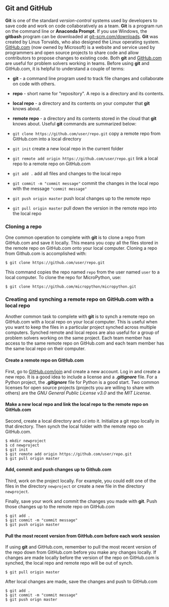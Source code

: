 
## Git and GitHub
**Git** is one of the standard _version-control_ systems used by developers to save code and work on code collaboratively as a team. **Git** is a program run on the command line or **Anaconda Prompt**. If you use Windows, the **gitbash** program can be downloaded at [git-scm.com/downloads](https://git-scm.com/downloads). **Git** was created by Linus Torvalds, who also designed the Linux operating system.
[GitHub.com](https://github.com/) (now owned by Microsoft) is a website and service used by programmers and open source projects to share code and allow contributors to propose changes to existing code.
Both **git** and [GitHub.com](https://github.com/) are useful for problem solvers working in teams.
Before using **git** and GitHub.com, it is helpful to understand a couple of terms:

 * **git** - a command line program used to track file changes and collaborate on code with others.
 * **repo** - short name for "repository". A repo is a directory and its contents.
 * **local repo** -  a directory and its contents on your computer that **git** knows about.
 * **remote repo** - a directory and its contents stored in the cloud that **git** knows about.
Useful **git** commands are summarized below:

 * ```git clone https://github.com/user/repo.git``` copy a remote repo from GitHub.com into a local directory
 
 * ```git init``` create a new local repo in the current folder
 
 * ```git remote add origin https://github.com/user/repo.git``` link a local repo to a remote repo on GitHub.com
 
 * ```git add .``` add all files and changes to the local repo
 
 * ```git commit -m "commit message"``` commit the changes in the local repo with the message ```"commit message"```
 
 * ```git push origin master``` push local changes up to the remote repo
 
 * ```git pull origin master``` pull down the version in the remote repo into the local repo
### Cloning a repo
One common operation to complete with **git** is to clone a repo from GitHub.com and save it locally. This means you copy all the files stored in the remote repo on GitHub.com onto your local computer. Cloning a repo from Github.com is accomplished with:

```text
$ git clone https://github.com/user/repo.git
```

This command copies the repo named ```repo``` from the user named ```user``` to a local computer. To clone the repo for MicroPython, use:

```text
$ git clone https://github.com/micropython/micropython.git
```
### Creating and synching a remote repo on GitHub.com with a local repo
Another common task to complete with **git** is to synch a remote repo on GitHub.com with a local repo on your local computer. This is useful when you want to keep the files in a particular project synched across multiple computers. Synched remote and local repos are also useful for a group of problem solvers working on the same project. Each team member has access to the same remote repo on GitHub.com and each team member has the same local repo on their computer.

#### Create a remote repo on GitHub.com

First, go to [GitHub.com/join](https://github.com/join) and create a new account. Log in and create a new repo. It is a good idea to include a license and a **_.gitignore_** file. For a Python project, the **_.gitignore_** file for Python is a good start. Two common licenses for open source projects (projects you are willing to share with others) are the _GNU General Public License v3.0_ and the _MIT License_.

#### Make a new local repo and link the local repo to the remote repo on GitHub.com

Second, create a local directory and ```cd``` into it. Initialize a git repo locally in that directory. Then synch the local folder with the remote repo on GitHub.com.

```text
$ mkdir newproject
$ cd newproject
$ git init
$ git remote add origin https://github.com/user/repo.git
$ git pull origin master
```

#### Add, commit and push changes up to Github.com

Third, work on the project locally. For example, you could edit one of the files in the directory ```newproject``` or create a new file in the directory ```newproject```.

Finally, save your work and commit the changes you made with **git**. Push those changes up to the remote repo on GitHub.com

```text
$ git add .
$ git commit -m "commit message"
$ git push origin master
```

#### Pull the most recent version from GitHub.com before each work session

If using **git** and GitHub.com, remember to pull the most recent version of the repo down from GitHub.com before you make any changes locally. If changes are made locally before the version of the repo on GitHub.com is synched, the local repo and remote repo will be out of synch.

```text
$ git pull origin master
```

After local changes are made, save the changes and push to GitHub.com

```text
$ git add .
$ git commit -m "commit message"
$ git push orign master
```
 

